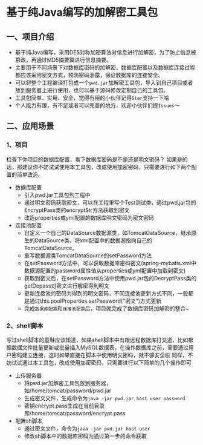 基于纯Java编写的加解密工具包
==
一、项目介绍
--
* 基于纯Java编写，采用DES对称加密算法对信息进行加解密，为了防止信息被篡改，再通过MD5摘要算进行信息摘要。
* 主要用于不同场景下对数据库密码的加解密，数据库配置以及数据库连接过程都应该采用密文方式，预防密码泄露，保证数据库的连接安全。
* 可以将整个工程编译打包成一个`pwd.jar`加解密工具包，导入到自己项目或者放到服务器上进行使用，也可以基于源码修改定制自己的工具包。
* 工具包简单、实用、安全，觉得有用的小伙伴记得`Star`支持一下哈
* 个人能力有限，有不足或者可以完善的地方，欢迎小伙伴们提`Issues`～

二、应用场景
--
### 1、项目  
检查下你项目的数据库配置，看下数据库密码是不是还是明文密码？
如果是的话，那建议你不妨试试使用本工具包，改成使用加密密码，只需要进行如下两个配置的简单改造。
* 数据库配置  
    * 引入pwd.jar工具包到工程中
    * 通过明文密码获取密文，可以在工程里写个Test测试类，通过pwd.jar包的EncryptPass类的encryptStr方法获取到密文
    * 改造properties或yml配置的数据库明文密码为密文密码
* 连接池配置  
  * 自定义一个自己的DataSource数据源类，如TomcatDataSource，继承原生的DataSource类，将xml配置中的数据源指向自己的TomcatDataSource。
  * 重写数据源类TomcatDataSource的setPassword方法
  * 在setPassword方法中，可以获取数据库密码密文(spring-mybatis.xml中数据源配置的password属性值从properties或yml配置中加载到密文)
  * 获取到密文后，在setPassword方法中使用pwd.jar包的DecryptPass类的getDepass对密文进行解密得到明文
  * 更新连接池的密码为得到的明文密码，不同连接池更新方式不同，一般都是通过this.poolProperties.setPassword("密文")方式更新
  * 完成`数据库配置`和`连接池配置`后，项目就完成了数据库密码加解密的整合~

### 2、shell脚本
写过shell脚本的童鞋应该知道，如果shell脚本中有跟远程数据库打交道，比如根据数据文件批量更新或批量插入MySQL数据表，在操作数据库之前，需要通过用户密码建立连接，这时如果直接在脚本中使用明文密码，就不够安全啦
同样，不妨试试通过本工具包，改成使用加密密码，只需要进行以下简单的几个操作即可
* 上传服务器 
  * 将pwd.jar加解密工具包放到服务器，如/home/tomcat/password/pwd.jar
  * 生成密文文件，生成命令为`java -jar pwd.jar host user password`
  * 密钥encrypt.pass生成在当前目录即/home/tomcat/password/encrypt.pass
* 配置sh脚本
  * 通过密文文件，命令为`java -jar pwd.jar host user`
  * 修改sh脚本中的数据库密码为通过第一步的命令获取




